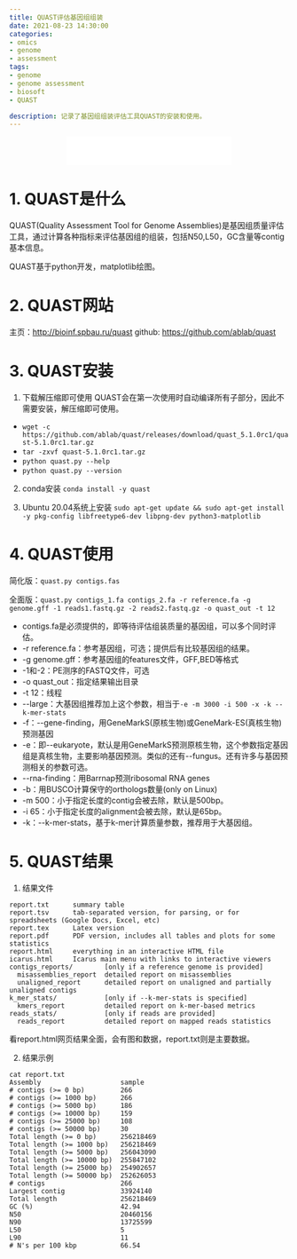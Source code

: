 ```yaml
---
title: QUAST评估基因组组装
date: 2021-08-23 14:30:00
categories: 
- omics
- genome
- assessment
tags:
- genome
- genome assessment
- biosoft
- QUAST

description: 记录了基因组组装评估工具QUAST的安装和使用。
---
```


<div align="middle"><iframe frameborder="no" border="0" marginwidth="0" marginheight="0" width=298 height=52 src="//music.163.com/outchain/player?type=2&id=1697043&auto=1&height=32"></iframe></div>

# 1. QUAST是什么
QUAST(Quality Assessment Tool for Genome Assemblies)是基因组质量评估工具，通过计算各种指标来评估基因组的组装，包括N50,L50，GC含量等contig基本信息。

QUAST基于python开发，matplotlib绘图。

# 2. QUAST网站
主页：http://bioinf.spbau.ru/quast
github: https://github.com/ablab/quast

# 3. QUAST安装
1. 下载解压缩即可使用
QUAST会在第一次使用时自动编译所有子部分，因此不需要安装，解压缩即可使用。
- `wget -c https://github.com/ablab/quast/releases/download/quast_5.1.0rc1/quast-5.1.0rc1.tar.gz`
- `tar -zxvf quast-5.1.0rc1.tar.gz`
- `python quast.py --help`
- `python quast.py --version`

2. conda安装
`conda install -y quast`

3. Ubuntu 20.04系统上安装
`sudo apt-get update && sudo apt-get install -y pkg-config libfreetype6-dev libpng-dev python3-matplotlib`


# 4. QUAST使用
简化版：`quast.py contigs.fas`

全面版：`quast.py contigs_1.fa contigs_2.fa -r reference.fa -g genome.gff -1 reads1.fastq.gz -2 reads2.fastq.gz -o quast_out -t 12`

- contigs.fa是必须提供的，即等待评估组装质量的基因组，可以多个同时评估。
- -r reference.fa：参考基因组，可选；提供后有比较基因组的结果。
- -g genome.gff：参考基因组的features文件，GFF,BED等格式
- -1和-2：PE测序的FASTQ文件，可选
- -o quast_out：指定结果输出目录
- -t 12：线程
- --large：大基因组推荐加上这个参数，相当于`-e -m 3000 -i 500 -x -k --k-mer-stats`
- -f：--gene-finding，用GeneMarkS(原核生物)或GeneMark-ES(真核生物)预测基因
- -e：即--eukaryote，默认是用GeneMarkS预测原核生物，这个参数指定基因组是真核生物，主要影响基因预测。类似的还有--fungus。还有许多与基因预测相关的参数可选。
- --rna-finding：用Barrnap预测ribosomal RNA genes
- -b：用BUSCO计算保守的orthologs数量(only on Linux)
- -m 500：小于指定长度的contig会被去除，默认是500bp。
- -i 65：小于指定长度的alignment会被去除，默认是65bp。
- -k：--k-mer-stats，基于k-mer计算质量参数，推荐用于大基因组。

# 5. QUAST结果
1. 结果文件

```
report.txt      summary table
report.tsv      tab-separated version, for parsing, or for spreadsheets (Google Docs, Excel, etc)  
report.tex      Latex version
report.pdf      PDF version, includes all tables and plots for some statistics
report.html     everything in an interactive HTML file
icarus.html     Icarus main menu with links to interactive viewers
contigs_reports/        [only if a reference genome is provided]
  misassemblies_report  detailed report on misassemblies
  unaligned_report      detailed report on unaligned and partially unaligned contigs
k_mer_stats/            [only if --k-mer-stats is specified]
  kmers_report          detailed report on k-mer-based metrics
reads_stats/            [only if reads are provided]
  reads_report          detailed report on mapped reads statistics
```

看report.html网页结果全面，会有图和数据，report.txt则是主要数据。

2. 结果示例

```
cat report.txt
Assembly                    sample
# contigs (>= 0 bp)         266
# contigs (>= 1000 bp)      266
# contigs (>= 5000 bp)      186
# contigs (>= 10000 bp)     159
# contigs (>= 25000 bp)     108
# contigs (>= 50000 bp)     30
Total length (>= 0 bp)      256218469
Total length (>= 1000 bp)   256218469
Total length (>= 5000 bp)   256043090
Total length (>= 10000 bp)  255847102
Total length (>= 25000 bp)  254902657
Total length (>= 50000 bp)  252626053
# contigs                   266
Largest contig              33924140
Total length                256218469
GC (%)                      42.94
N50                         20460156
N90                         13725599
L50                         5
L90                         11
# N's per 100 kbp           66.54
```